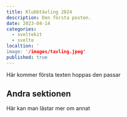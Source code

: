 ```yaml
---
title: Klubbtävling 2024
description: Den första posten.
date: 2023-04-14
categories:
  - sveltekit
  - svelte
localtion: '
image: '/images/tavling.jpeg'
published: true
---
```


Här kommer första texten hoppas den passar

## Andra sektionen

Här kan man lästar mer om annat
